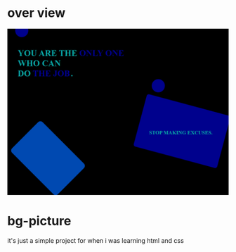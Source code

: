 # over view
<img src="https://github.com/characterMi/bg-picture/blob/main/2023-09-17.png" alt="BGPic" />


# bg-picture
it's just a simple project for when i was learning html and css
